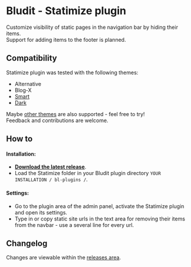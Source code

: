 # Bludit - Statimize plugin

Customize visibility of static pages in the navigation bar by hiding their items.  
Support for adding items to the footer is planned.

## Compatibility

Statimize plugin was tested with the following themes:

- Alternative
- Blog-X
- [Smart](https://github.com/TRMSC/bludit-smart-theme)
- [Dark](https://themes.bludit.com/de/theme/darktheme)

Maybe [other themes](https://themes.bludit.com/) are also supported - feel free to try!  
Feedback and contributions are welcome.

## How to

#### Installation:
- __[Download the latest release](https://github.com/TRMSC/bludit-statimize-plugin/releases/latest)__.
- Load the Statimize folder in your Bludit plugin directory ``YOUR INSTALLATION / bl-plugins /``. 

#### Settings:
- Go to the plugin area of the admin panel, activate the Statimize plugin and open its settings.
- Type in or copy static site urls in the text area for removing their items from the navbar - use a several line for every url.

## Changelog

Changes are viewable within the [releases area](https://github.com/TRMSC/bludit-statimize-plugin/releases).